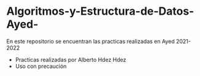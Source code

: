 # Algoritmos-y-Estructura-de-Datos-Ayed-
En este repositorio se encuentran las practicas realizadas en Ayed 2021-2022
  - Practicas realizadas por Alberto Hdez Hdez
  - Uso con precaución
